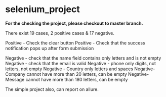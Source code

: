 # selenium_project

**For the checking the project, please checkout to master branch.**

There exist 19 cases, 2 positive cases & 17 negative.

Positive - Check the clear button
Positive - Check that the success notification pops up after form submission

Negative - check that the name field contains only letters and is not empty
Negative - check that the email is valid
Negative - phone only digits, not letters, not empty
Negative - Country only letters and spaces
Negative- Company cannot have more than 20 letters, can be empty
Negative- Message cannot have more than 180 letters, can be empty

The simple project also, can report on allure.
